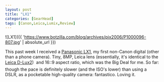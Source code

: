 ```yaml
---
layout: post
title: "LX1"
categories: [GearHead]
tags: [Canon,Leica,Lumix,Review]
---
```



![LX1]({{ 'https://www.botzilla.com/blog/archives/pix2006/P1000096-807.jpg' | absolute_url }})


This past week I received a <a href="http://panasonic.jp/dc/lx1/">Panasonic LX1</a>, my first non-Canon digital (other than a phone camera). Tiny, 8MP, Leica lens (essentially, it's identical to the <a href="http://www.leica-camera.com/digitalekameras/dlux2/index.html">Leica D-Lux2</a>) &#151; and 16::9 aspect ratio, which was the Big Deal for me. So far: though the pace is definitely slower (and the ISO's lower) than using a DSLR, as a pocketable high-quality camera: fantastico. Loving it.
